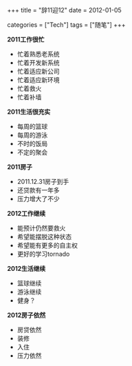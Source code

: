 +++
title = "辞11迎12"
date = 2012-01-05

categories = ["Tech"]
tags = ["随笔"]
+++

**2011工作很忙**

- 忙着熟悉老系统
- 忙着开发新系统
- 忙着适应新公司
- 忙着适应新环境
- 忙着救火
- 忙着补墙

**2011生活很充实**

- 每周的篮球
- 每周的游泳
- 不时的饭局
- 不定的聚会

**2011房子**

- 2011.12.31房子到手
- 还贷款有一年多
- 压力增大了不少


**2012工作继续**

- 能预计仍然要救火
- 希望能摆脱这种状态
- 希望能有更多的自主权
- 更好的学习tornado

**2012生活继续**

- 篮球继续
- 游泳继续
- 健身？

**2012房子依然**

- 房贷依然
- 装修
- 入住
- 压力依然

